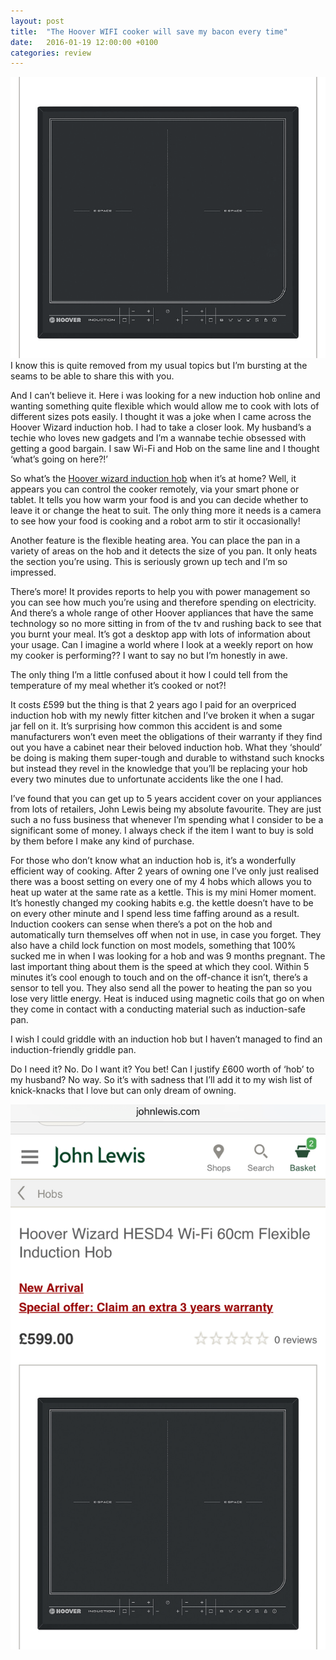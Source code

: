 ```yaml
---
layout: post
title:  "The Hoover WIFI cooker will save my bacon every time"
date:   2016-01-19 12:00:00 +0100
categories: review
---
```

![Hoover wizard induction Wi-Fi hob](/assets/posts/the-hoover-wifi-cooker-will-save-my-bacon-every-time-01.png)
I know this is quite removed from my usual topics but I’m bursting at the seams to be able to share this with you.

And I can’t believe it. Here i was looking for a new induction hob online and wanting something quite flexible which would allow me to cook with lots of different sizes pots easily. I thought it was a joke when I came across the Hoover Wizard induction hob. I had to take a closer look. My husband’s a techie who loves new gadgets and I’m a wannabe techie obsessed with getting a good bargain. I saw Wi-Fi and Hob on the same line and I thought ‘what’s going on here?!’

<!--more-->

So what’s the [Hoover wizard induction hob](http://m.johnlewis.com/mt/www.johnlewis.com/hoover-wizard-hesd4-wi-fi-60cm-flexible-induction-hob/p2179123#page_loaded) when it’s at home? Well, it appears you can control the cooker remotely, via your smart phone or tablet. It tells you how warm your food is and you can decide whether to leave it or change the heat to suit. The only thing more it needs is a camera to see how your food is cooking and a robot arm to stir it occasionally!

Another feature is the flexible heating area. You can place the pan in a variety of areas on the hob and it detects the size of you pan. It only heats the section you’re using. This is seriously grown up tech and I’m so impressed.

There’s more! It provides reports to help you with power management so you can see how much you’re using and therefore spending on electricity. And there’s a whole range of other Hoover appliances that have the same technology so no more sitting in from of the tv and rushing back to see that you burnt your meal. It’s got a desktop app with lots of information about your usage. Can I imagine a world where I look at a weekly report on how my cooker is performing?? I want to say no but I’m honestly in awe.

The only thing I’m a little confused about it how I could tell from the temperature of my meal whether it’s cooked or not?!

It costs £599 but the thing is that 2 years ago I paid for an overpriced induction hob with my newly fitter kitchen and I’ve broken it when a sugar jar fell on it. It’s surprising how common this accident is and some manufacturers won’t even meet the obligations of their warranty if they find out you have a cabinet near their beloved induction hob. What they ‘should’ be doing is making them super-tough and durable to withstand such knocks but instead they revel in the knowledge that you’ll be replacing your hob every two minutes due to unfortunate accidents like the one I had.

I’ve found that you can get up to 5 years accident cover on your appliances from lots of retailers, John Lewis being my absolute favourite. They are just such a no fuss business that whenever I’m spending what I consider to be a significant some of money. I always check if the item I want to buy is sold by them before I make any kind of purchase.

For those who don’t know what an induction hob is, it’s a wonderfully efficient way of cooking. After 2 years of owning one I’ve only just realised there was a boost setting on every one of my 4 hobs which allows you to heat up water at the same rate as a kettle. This is my mini Homer moment. It’s honestly changed my cooking habits e.g. the kettle doesn’t have to be on every other minute and I spend less time faffing around as a result. Induction cookers can sense when there’s a pot on the hob and automatically turn themselves off when not in use, in case you forget. They also have a child lock function on most models, something that 100% sucked me in when I was looking for a hob and was 9 months pregnant. The last important thing about them is the speed at which they cool. Within 5 minutes it’s cool enough to touch and on the off-chance it isn’t, there’s a sensor to tell you.   They also send all the power to heating the pan so you lose very little energy. Heat is induced using magnetic coils that go on when they come in contact with a conducting material such as induction-safe pan.

I wish I could griddle with an induction hob but I haven’t managed to find an induction-friendly griddle pan.

Do I need it? No. Do I want it? You bet! Can I justify £600 worth of ‘hob’ to my husband? No way. So it’s with sadness that I’ll add it to my wish list of knick-knacks that I love but can only dream of owning.

![Hoover wizard induction Wi-Fi hob](/assets/posts/the-hoover-wifi-cooker-will-save-my-bacon-every-time-02.png)
